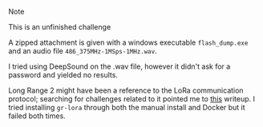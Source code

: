 > [!NOTE]
> This is an unfinished challenge

A zipped attachment is given with a windows executable `flash_dump.exe` and an audio file `486_375MHz-1MSps-1MHz.wav`.

I tried using DeepSound on the .wav file, however it didn't ask for a password and yielded no results.

Long Range 2 might have been a reference to the LoRa communication protocol; searching for challenges related to it pointed me to [this](https://tipi-hack.github.io/2019/05/12/esgi-19-lorawan.html) writeup. I tried installing `gr-lora` through both the manual install and Docker but it failed both times.
